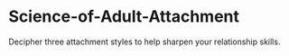 # Science-of-Adult-Attachment
Decipher three attachment styles to help sharpen your relationship skills. 
